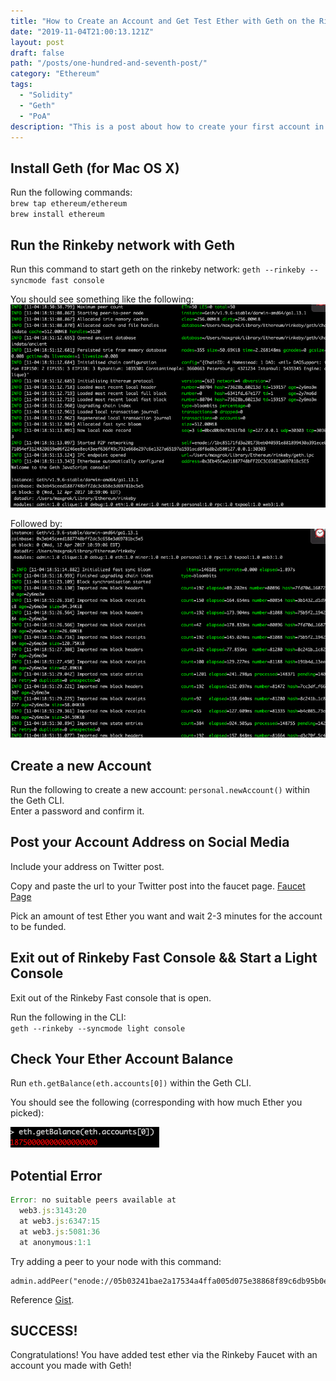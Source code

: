 ```yaml
---
title: "How to Create an Account and Get Test Ether with Geth on the Rinkeby Test Network"
date: "2019-11-04T21:00:13.121Z"
layout: post
draft: false
path: "/posts/one-hundred-and-seventh-post/"
category: "Ethereum"
tags:
  - "Solidity"
  - "Geth"
  - "PoA"
description: "This is a post about how to create your first account in Geth on the Rinkeby testnet and get test Ether."
---
```


## Install Geth (for Mac OS X)

Run the following commands: <br/>
`brew tap ethereum/ethereum`<br/>
`brew install ethereum`<br/>

## Run the Rinkeby network with Geth
Run this command to start geth on the rinkeby network:
`geth --rinkeby --syncmode fast console`

You should see something like the following: 
!["geth rinkeby result"](./geth_rinkeby_result.png)

Followed by: 
!["geth rinkeby result(2)"](./geth_rinkeby_result(2).png)

## Create a new Account 

Run the following to create a new account: 
`personal.newAccount()` within the Geth CLI. <br/>
Enter a password and confirm it. 

## Post your Account Address on Social Media

Include your address on Twitter post. <br/>

Copy and paste the url to your Twitter post into the faucet page. 
<a href="https://faucet.rinkeby.io/">Faucet Page</a><br/>

Pick an amount of test Ether you want and wait 2-3 minutes for the account to be funded. <br/>

## Exit out of Rinkeby Fast Console && Start a Light Console

Exit out of the Rinkeby Fast console that is open. <br/>

Run the following in the CLI: <br/>
`geth --rinkeby --syncmode light console`<br/>

## Check Your Ether Account Balance

Run `eth.getBalance(eth.accounts[0])` within the Geth CLI. <br/>

You should see the following (corresponding with how much Ether you picked):

!["test ether results"](./test_ether_results.png)<br/>

## Potential Error

```js
Error: no suitable peers available at 
  web3.js:3143:20
  at web3.js:6347:15
  at web3.js:5081:36
  at anonymous:1:1
  ```

Try adding a peer to your node with this command:
```
admin.addPeer("enode://05b03241bae2a17534a4ffa005d075e38868f89c6db95b0e089c67ff6d3e9ed3f7132d4e9d57f09628f4827cfb370fe5f624c36af44899e423aacf4869a3adf3@13.124.4.106:30303");
```

Reference <a href="https://gist.github.com/rfikki/e2a8c47f4460668557b1e3ec8bae9c11">Gist</a>. <br/>

## SUCCESS!

Congratulations! You have added test ether via the Rinkeby Faucet with an account you made with Geth! 

